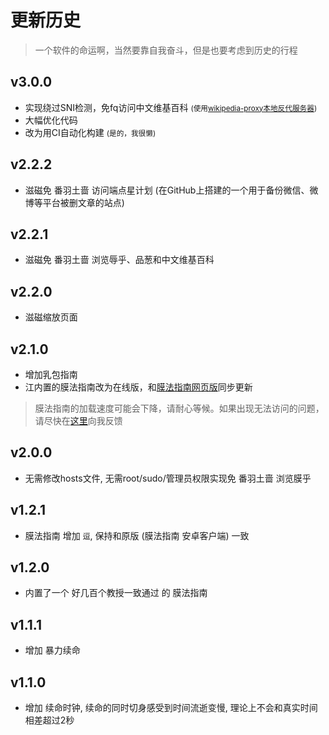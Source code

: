 # 更新历史

> 一个软件的命运啊，当然要靠自我奋斗，但是也要考虑到历史的行程

## v3.0.0

* 实现绕过SNI检测，免fq访问中文维基百科 <small>(使用[wikipedia-proxy本地反代服务器](https://github.com/Xmader/wikipedia-proxy))</small>
* 大幅优化代码
* 改为用CI自动化构建 <small>(是的，我很懒)</small>

## v2.2.2

* 滋磁免 番羽土啬 访问端点星计划 (在GitHub上搭建的一个用于备份微信、微博等平台被删文章的站点)

## v2.2.1

* 滋磁免 番羽土啬 浏览辱乎、品葱和中文维基百科

## v2.2.0

* 滋磁缩放页面

## v2.1.0

* 增加乳包指南
* 江内置的膜法指南改为在线版，和[膜法指南网页版](https://xmader.github.io/mogicians_manual)同步更新

> 膜法指南的加载速度可能会下降，请耐心等候。如果出现无法访问的问题，请尽快在[这里](https://github.com/Xmader/mohu/issues)向我反馈

## v2.0.0

* 无需修改hosts文件, 无需root/sudo/管理员权限实现免 番羽土啬 浏览膜乎

## v1.2.1

* 膜法指南 增加 `逗`, 保持和原版 (膜法指南 安卓客户端) 一致

## v1.2.0

* 内置了一个 好几百个教授一致通过 的 膜法指南

## v1.1.1

* 增加 暴力续命

## v1.1.0

* 增加 续命时钟, 续命的同时切身感受到时间流逝变慢, 理论上不会和真实时间相差超过2秒

